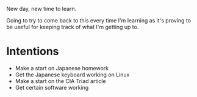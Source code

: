 New day, new time to learn.

Going to try to come back to this every time I'm learning as it's proving to be useful for keeping track of what I'm getting up to.

# Intentions
- Make a start on Japanese homework
- Get the Japanese keyboard working on Linux
- Make a start on the CIA Triad article
- Get certain software working